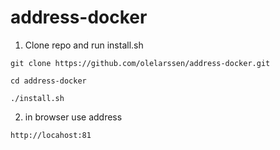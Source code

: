 # address-docker
1. Clone repo and run install.sh

`git clone https://github.com/olelarssen/address-docker.git`

`cd address-docker`

`./install.sh`

2. in browser use address 

`http://locahost:81`


